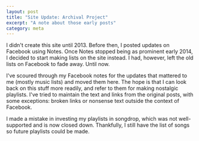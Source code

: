 ```yaml
---
layout: post
title: "Site Update: Archival Project"
excerpt: "A note about those early posts"
category: meta
---
```


I didn't create this site until 2013. Before then, I posted updates on Facebook using Notes. Once Notes stopped being as prominent early 2014, I decided to start making lists on the site instead. I had, however, left the old lists on Facebook to fade away. Until now.

I've scoured through my Facebook notes for the updates that mattered to me (mostly music lists) and moved them here. The hope is that I can look back on this stuff more readily, and refer to them for making nostalgic playlists. I've tried to maintain the text and links from the original posts, with some exceptions: broken links or nonsense text outside the context of Facebook.

I made a mistake in investing my playlists in songdrop, which was not well-supported and is now closed down. Thankfully, I still have the list of songs so future playlists could be made.